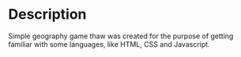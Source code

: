 # Description 
Simple geography game thaw was created for the purpose of getting familiar with some languages, like HTML, CSS and Javascript. 
